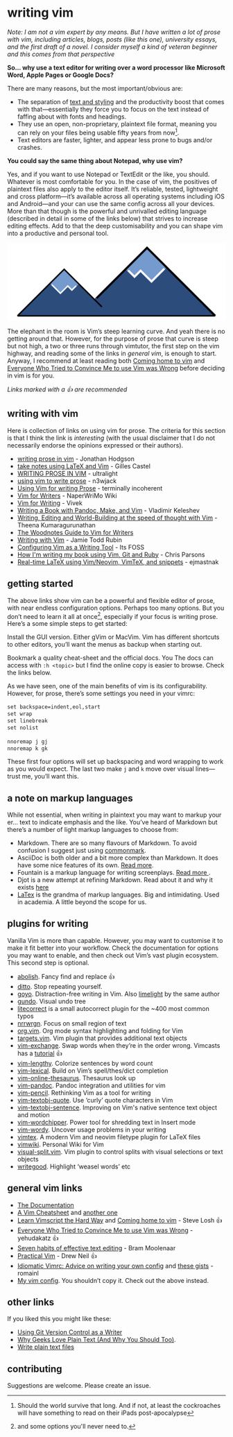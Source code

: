 # writing vim

*Note: I am not a vim expert by any means. But I have written a lot of prose with vim, including articles, blogs, posts (like this one), university essays, and the first draft of a novel. I consider myself a kind of veteran beginner and this comes from that perspective*

**So... why use a text editor for writing over a word processor like Microsoft Word, Apple Pages or Google Docs?** 

There are many reasons, but the most important/obvious are:

- The separation of [text and styling](https://en.m.wikipedia.org/wiki/Separation_of_content_and_presentation) and the productivity boost that comes with that—essentially they force you to focus on the text instead of faffing about with fonts and headings. 
- They use an open, non-proprietary, plaintext file format, meaning you can rely on your files being usable fifty years from now[^1]. 
- Text editors are faster, lighter, and appear less prone to bugs and/or crashes.

**You could say the same thing about Notepad, why use vim?** 

Yes, and if you want to use Notepad or TextEdit or the like, you should. Whatever is most comfortable for you. In the case of vim, the positives of plaintext files also apply to the editor itself. It’s reliable, tested, lightweight and cross platform—it’s available across all operating systems including iOS and Android—and your can use the same config across all your devices. More than that though is the powerful and unrivalled editing language (described in detail in some of the links below) that strives to increase editing effects. Add to that the deep customisability and you can shape vim into a productive and personal tool. 

![steep](steep.svg)

The elephant in the room is Vim’s steep learning curve. And yeah there is no getting around that. However, for the purpose of prose that curve is steep but not high, a two or three runs through vimtutor, the first step on the vim highway, and reading some of the links in *general vim*, is enough to start.  Anyway, I recommend at least reading both [Coming home to vim](https://stevelosh.com/blog/2010/09/coming-home-to-vim) and [Everyone Who Tried to Convince Me to use Vim was Wrong](https://yehudakatz.com/2010/07/29/everyone-who-tried-to-convince-me-to-use-vim-was-wrong/) before deciding in vim is for you. 

*Links marked with a :+1:  are recommended*

[^1]: Should the world survive that long. And if not, at least the cockroaches will have something to read on their iPads post-apocalypse

## writing with vim 

Here is collection of links on using vim for prose. The criteria for this section is that I think the link is *interesting* (with the usual disclaimer that I do not necessarily endorse the opinions expressed or their authors). 

- [writing prose in vim](https://jonathanh.co.uk/blog/writing-prose-in-vim/) - Jonathan Hodgson
- [take notes using LaTeX and Vim](https://castel.dev/post/lecture-notes-1) - Gilles Castel
- [WRITING PROSE IN VIM](http://ultralight.cc/posts/71ab285a0c633f47.html) - ultralight 
- [using vim to write prose](https://n3wjack.net/2022/02/07/using-vim-to-write-prose/) - n3wjack
- [Using Vim for writing Prose](http://www.terminally-incoherent.com/blog/2013/06/17/using-vim-for-writing-prose/) - terminally incoherent
- [Vim for Writers](https://www.naperwrimo.org/wiki/index.php?title=Vim_for_Writers) - NaperWriMo Wiki
- [Vim for Writing](https://raivivek.in/2016/09/vim-for-writing/#) - Vivek
- [Writing a Book with Pandoc, Make, and Vim](https://keleshev.com/my-book-writing-setup/) - Vladimir Keleshev 
- [Writing, Editing and World-Building at the speed of thought with Vim](https://www.youtube.com/watch?v=2ORWaIqyj7k) - Theena Kumaragurunathan 
- [The Woodnotes Guide to Vim for Writers](https://therandymon.com/woodnotes/vim-for-writers/vimforwriters.html)
- [Writing with Vim](https://jamierubin.net/2019/03/21/writing-with-vim/) - Jamie Todd Rubin
- [Configuring Vim as a Writing Tool](https://news.itsfoss.com/configuring-vim-writing/) - Its FOSS
- [How I'm writing my book using Vim, Git and Ruby](http://blog.chrismdp.com/2010/11/how-im-writing-my-book-using-git-and-ruby/) - Chris Parsons
- [Real-time LaTeX using Vim/Neovim, VimTeX, and snippets](https://ejmastnak.github.io/tutorials/vim-latex/intro.html) - ejmastnak

## getting started

The above links show vim can be a powerful and flexible editor of prose, with near endless configuration options. Perhaps too many options. But you don’t need to learn it all at once[^2], especially if your focus is writing prose. Here’s a some simple steps to get started:

Install the GUI version. Either gVim or MacVim. Vim has different shortcuts to other editors, you’ll want the menus as backup when starting out.

Bookmark a quality cheat-sheet and the official docs. You The docs can access with `:h <topic>` but I find the online copy is easier to browse. Check the links below.   

As we have seen, one of the main benefits of vim is its configurability. However, for prose, there’s some settings you need in your vimrc:

```
set backspace=indent,eol,start
set wrap
set linebreak 
set nolist 

nnoremap j gj
nnoremap k gk
```
These first four options will set up backspacing and word wrapping to work as you would expect. The last two make `j` and `k` move over visual lines—trust me, you’ll want this. 

[^2]: and some options you'll never need to.

## a note on markup languages

While not essential, when writing in plaintext you may want to markup your er... text to indicate emphasis and the like. You’ve heard of Markdown but there’s a number of light markup languages to choose from: 

- Markdown. There are so many flavours of Markdown. To avoid confusion I suggest just using [commonmark](https://commonmark.org/). 
- AsciiDoc is both older and a bit more complex than Markdown. It does have some nice features of its own. [Read more](https://asciidoc.org/).
- Fountain is a markup language for writing screenplays. [Read more ](https://fountain.io/).
- Djot is a new attempt at refining Markdown. Read about it and why it exists [here](https://djot.net/)
- [LaTex](https://en.wikipedia.org/wiki/LaTeX) is the grandma of markup languages. Big and intimidating. Used in academia. A little beyond the scope for us.

## plugins for writing 

Vanilla Vim is more than capable. However, you may want to customise it to make it fit better into your workflow. Check the documentation for options you may want to enable, and then check out Vim’s vast plugin ecosystem. This second step is optional.  

- [abolish](https://github.com/tpope/vim-abolish). Fancy find and replace :+1:
- [ditto](https://github.com/dbmrq/vim-ditto). Stop repeating yourself. 
- [goyo](https://github.com/junegunn/goyo.vim). Distraction-free writing in Vim. Also [limelight](https://github.com/junegunn/limelight.vim) by the same author 
- [gundo](https://github.com/sjl/gundo.vim). Visual undo tree 
- [litecorrect](https://github.com/preservim/vim-litecorrect) is a small autocorrect plugin for the ~400 most common typos
- [nrrwrgn](https://github.com/chrisbra/NrrwRgn). Focus on small region of text 
- [org.vim](https://github.com/axvr/org.vim). Org mode syntax highlighting and folding for Vim
- [targets.vim](https://github.com/wellle/targets.vim). Vim plugin that provides additional text objects
- [vim-exchange](https://github.com/tommcdo/vim-exchange). Swap words when they’re in the order wrong. Vimcasts has a [tutorial](http://vimcasts.org/episodes/swapping-two-regions-of-text-with-exchange-vim/) :+1:
- [vim-lengthy](https://github.com/Raimondi/vim-lengthy). Colorize sentences by word count
- [vim-lexical](https://github.com/preservim/vim-lexical). Build on Vim’s spell/thes/dict completion
- [vim-online-thesaurus](https://github.com/beloglazov/vim-online-thesaurus). Thesaurus look up
- [vim-pandoc](https://github.com/vim-pandoc/vim-pandoc). Pandoc integration and utilities for vim
- [vim-pencil](https://github.com/preservim/vim-pencil). Rethinking Vim as a tool for writing
- [vim-textobj-quote](https://github.com/preservim/vim-textobj-quote). Use ‘curly’ quote characters in Vim
- [vim-textobj-sentence](https://github.com/preservim/vim-textobj-sentence). Improving on Vim's native sentence text object and motion
- [vim-wordchipper](https://github.com/preservim/vim-wordchipper). Power tool for shredding text in Insert mode
- [vim-wordy](https://github.com/preservim/vim-wordy). Uncover usage problems in your writing
- [vimtex](https://github.com/lervag/vimtex). A modern Vim and neovim filetype plugin for LaTeX files
- [vimwiki](https://github.com/vimwiki/vimwiki). Personal Wiki for Vim
- [visual-split.vim](https://github.com/wellle/visual-split.vim). Vim plugin to control splits with visual selections or text objects
- [writegood](https://github.com/davidbeckingsale/writegood.vim). Highlight ‘weasel words’ etc

## general vim links

- [The Documentation](http://vimdoc.sourceforge.net/htmldoc/help.html)
- [A Vim Cheatsheet](https://learnxinyminutes.com/docs/vim/) and [another one](https://vim.rtorr.com/)
- [Learn Vimscript the Hard Way](https://learnvimscriptthehardway.stevelosh.com/) and [Coming home to vim](https://stevelosh.com/blog/2010/09/coming-home-to-vim) - Steve Losh :+1:
- [Everyone Who Tried to Convince Me to use Vim was Wrong](https://yehudakatz.com/2010/07/29/everyone-who-tried-to-convince-me-to-use-vim-was-wrong/) - yehudakatz :+1:
- [Seven habits of effective text editing](https://www.moolenaar.net/habits.html) - Bram Moolenaar
- [Practical Vim](https://www.amazon.com/Practical-Vim-Edit-Speed-Thought/dp/1680501275) - Drew Neil :+1:
- [Idiomatic Vimrc: Advice on writing your own config](https://github.com/romainl/idiomatic-vimrc) and [these gists](https://gist.github.com/romainl/4b9f139d2a8694612b924322de1025ce) - romainl 
- [My vim config](https://github.com/phantomdiorama/vimfiles). You shouldn’t copy it. Check out the above instead.

## other links

If you liked this you might like these:

- [Using Git Version Control as a Writer](https://news.itsfoss.com/version-control-writers/)
- [Why Geeks Love Plain Text (And Why You Should Too)](https://www.lifehack.org/articles/technology/why-geeks-love-plain-text-and-why-you-should-too.html). 
- [Write plain text files](https://sive.rs/plaintext)

## contributing 

Suggestions are welcome. Please create an issue.
